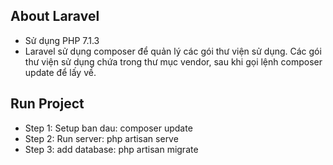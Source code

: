 
## About Laravel
 - Sử dụng PHP 7.1.3
 - Laravel sử dụng composer để quản lý các gói thư viện sử dụng. Các gói thư viện sử dụng chứa trong thư mục vendor, sau khi gọi lệnh composer update để lấy  về.
 
## Run Project
 - Step 1: Setup ban dau: composer update
 - Step 2: Run server: php artisan serve
 - Step 3: add database: php artisan migrate 